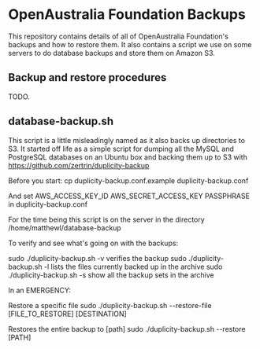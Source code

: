 # OpenAustralia Foundation Backups

This repository contains details of all of OpenAustralia Foundation's backups and how to restore them. It also contains a script we use on some servers to do database backups and store them on Amazon S3.

## Backup and restore procedures

TODO.

## database-backup.sh

This script is a little misleadingly named as it also backs up directories to S3. It started off life as a simple script for dumping all the MySQL and PostgreSQL databases on an Ubuntu box and backing them up to S3 with https://github.com/zertrin/duplicity-backup

Before you start:
cp duplicity-backup.conf.example duplicity-backup.conf

And set
AWS_ACCESS_KEY_ID
AWS_SECRET_ACCESS_KEY
PASSPHRASE
in duplicity-backup.conf

For the time being this script is on the server in the directory /home/matthewl/database-backup

To verify and see what's going on with the backups:

sudo ./duplicity-backup.sh -v    verifies the backup
sudo ./duplicity-backup.sh -l    lists the files currently backed up in the archive
sudo ./duplicity-backup.sh -s    show all the backup sets in the archive


In an EMERGENCY:

Restore a specific file
sudo ./duplicity-backup.sh --restore-file [FILE_TO_RESTORE] [DESTINATION]   

Restores the entire backup to [path]
sudo ./duplicity-backup.sh --restore [PATH]

